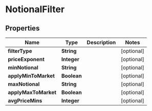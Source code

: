 

# NotionalFilter


## Properties

| Name | Type | Description | Notes |
|------------ | ------------- | ------------- | -------------|
|**filterType** | **String** |  |  [optional] |
|**priceExponent** | **Integer** |  |  [optional] |
|**minNotional** | **String** |  |  [optional] |
|**applyMinToMarket** | **Boolean** |  |  [optional] |
|**maxNotional** | **String** |  |  [optional] |
|**applyMaxToMarket** | **Boolean** |  |  [optional] |
|**avgPriceMins** | **Integer** |  |  [optional] |



